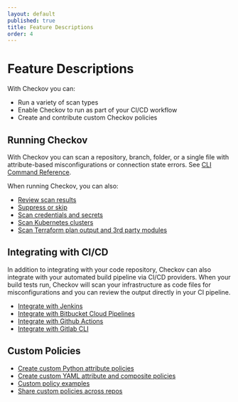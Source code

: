 ```yaml
---
layout: default
published: true
title: Feature Descriptions
order: 4
---
```


# Feature Descriptions

With Checkov you can:

* Run a variety of scan types
* Enable Checkov to run as part of your CI/CD workflow
* Create and contribute custom Checkov policies

## Running Checkov

With Checkov you can scan a repository, branch, folder, or a single file with attribute-based misconfigurations or connection state errors. See [CLI Command Reference](../2.Basics/CLI%20Command%20Reference.md).

When running Checkov, you can also:

* [Review scan results](../2.Basics/Reviewing%20Scan%20Results.md)
* [Suppress or skip](../2.Basics/Suppressing%20and%20Skipping%20Policies.md)
* [Scan credentials and secrets](../2.Basics/Scanning%20Credentials%20and%20Secrets.md)
* [Scan Kubernetes clusters](../4.Integrations/Kubernetes.md)
* [Scan Terraform plan output and 3rd party modules](../4.Integrations/Terraform%20Scanning.md)

## Integrating with CI/CD
In addition to integrating with your code repository, Checkov can also integrate with your automated build pipeline via CI/CD providers. When your build tests run, Checkov will scan your infrastructure as code files for misconfigurations and you can review the output directly in your CI pipeline.

* [Integrate with Jenkins](../4.Integrations/Jenkins.md)
* [Integrate with Bitbucket Cloud Pipelines](../4.Integrations/Bitbucket%20Cloud%20Pipelines.md)
* [Integrate with Github Actions](../4.Integrations/GitHub%20Actions.md)
* [Integrate with Gitlab CLI](../4.Integrations/GitLab%20CLI.md)

## Custom Policies

* [Create custom Python attribute policies](../3.Custom%20Policies/Create%20Python%20Policies.md)
* [Create custom YAML attribute and composite policies](../3.Custom%20Policies/Create%20YAML%20Policies.md)
* [Custom policy examples](../3.Custom%20Policies/Examples.md)
* [Share custom policies across repos](../3.Custom%20Policies/Sharing%20Custom%20Policies.md)

